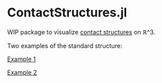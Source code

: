 # ContactStructures.jl
WIP package to visualize [contact structures](http://www.map.mpim-bonn.mpg.de/Contact_manifold) on ℝ^3.

Two examples of the standard structure:

[Example 1](https://www.math.hu-berlin.de/~dawidadr/standard_contact_str_r3.html)

[Example 2](https://www.math.hu-berlin.de/~dawidadr/standard_contact_str_r3_2.html)
